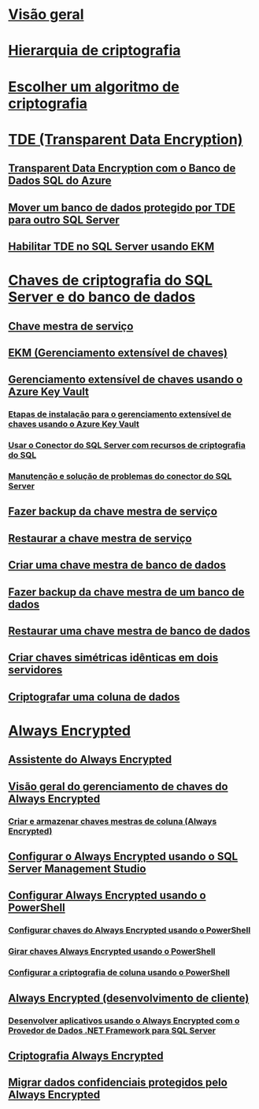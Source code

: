 # [Visão geral](sql-server-encryption.md)  
# [Hierarquia de criptografia](encryption-hierarchy.md)  
# [Escolher um algoritmo de criptografia](choose-an-encryption-algorithm.md)  
# [TDE (Transparent Data Encryption)](transparent-data-encryption-tde.md)  
## [Transparent Data Encryption com o Banco de Dados SQL do Azure](transparent-data-encryption-with-azure-sql-database.md)  
## [Mover um banco de dados protegido por TDE para outro SQL Server](move-a-tde-protected-database-to-another-sql-server.md)  
## [Habilitar TDE no SQL Server usando EKM](enable-tde-on-sql-server-using-ekm.md)  
# [Chaves de criptografia do SQL Server e do banco de dados](sql-server-and-database-encryption-keys-database-engine.md)  
## [Chave mestra de serviço](service-master-key.md)  
## [EKM (Gerenciamento extensível de chaves)](extensible-key-management-ekm.md)  
## [Gerenciamento extensível de chaves usando o Azure Key Vault](extensible-key-management-using-azure-key-vault-sql-server.md)  
### [Etapas de instalação para o gerenciamento extensível de chaves usando o Azure Key Vault](setup-steps-for-extensible-key-management-using-the-azure-key-vault.md)  
### [Usar o Conector do SQL Server com recursos de criptografia do SQL](use-sql-server-connector-with-sql-encryption-features.md)  
### [Manutenção e solução de problemas do conector do SQL Server](sql-server-connector-maintenance-troubleshooting.md)  
## [Fazer backup da chave mestra de serviço](back-up-the-service-master-key.md)  
## [Restaurar a chave mestra de serviço](restore-the-service-master-key.md)  
## [Criar uma chave mestra de banco de dados](create-a-database-master-key.md)  
## [Fazer backup da chave mestra de um banco de dados](back-up-a-database-master-key.md)  
## [Restaurar uma chave mestra de banco de dados](restore-a-database-master-key.md)  
## [Criar chaves simétricas idênticas em dois servidores](create-identical-symmetric-keys-on-two-servers.md)  
## [Criptografar uma coluna de dados](encrypt-a-column-of-data.md)  
# [Always Encrypted](always-encrypted-database-engine.md)  
## [Assistente do Always Encrypted](always-encrypted-wizard.md)  
## [Visão geral do gerenciamento de chaves do Always Encrypted](overview-of-key-management-for-always-encrypted.md)  
### [Criar e armazenar chaves mestras de coluna (Always Encrypted)](create-and-store-column-master-keys-always-encrypted.md)  
## [Configurar o Always Encrypted usando o SQL Server Management Studio](configure-always-encrypted-using-sql-server-management-studio.md)  
## [Configurar Always Encrypted usando o PowerShell](configure-always-encrypted-using-powershell.md)  
### [Configurar chaves do Always Encrypted usando o PowerShell](configure-always-encrypted-keys-using-powershell.md)  
### [Girar chaves Always Encrypted usando o PowerShell](rotate-always-encrypted-keys-using-powershell.md)  
### [Configurar a criptografia de coluna usando o PowerShell](configure-column-encryption-using-powershell.md)  
## [Always Encrypted (desenvolvimento de cliente)](always-encrypted-client-development.md)  
### [Desenvolver aplicativos usando o Always Encrypted com o Provedor de Dados .NET Framework para SQL Server](develop-using-always-encrypted-with-net-framework-data-provider.md)  
## [Criptografia Always Encrypted](always-encrypted-cryptography.md)  
## [Migrar dados confidenciais protegidos pelo Always Encrypted](migrate-sensitive-data-protected-by-always-encrypted.md)  
